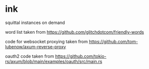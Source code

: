 # ink
squittal instances on demand

word list taken from https://github.com/glitchdotcom/friendly-words

code for websocket proxying taken from https://github.com/tom-lubenow/axum-reverse-proxy

oauth2 code taken from https://github.com/tokio-rs/axum/blob/main/examples/oauth/src/main.rs

